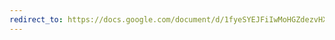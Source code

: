 ```yaml
---
redirect_to: https://docs.google.com/document/d/1fyeSYEJFiIwMoHGZdezvHXwV65wQIP0Jhr9o4a_ArvM/edit?usp=sharing
---
```


